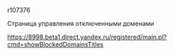 r107376

Страница управления отключенными доменами

https://8998.beta1.direct.yandex.ru/registered/main.pl?cmd=showBlockedDomainsTitles
